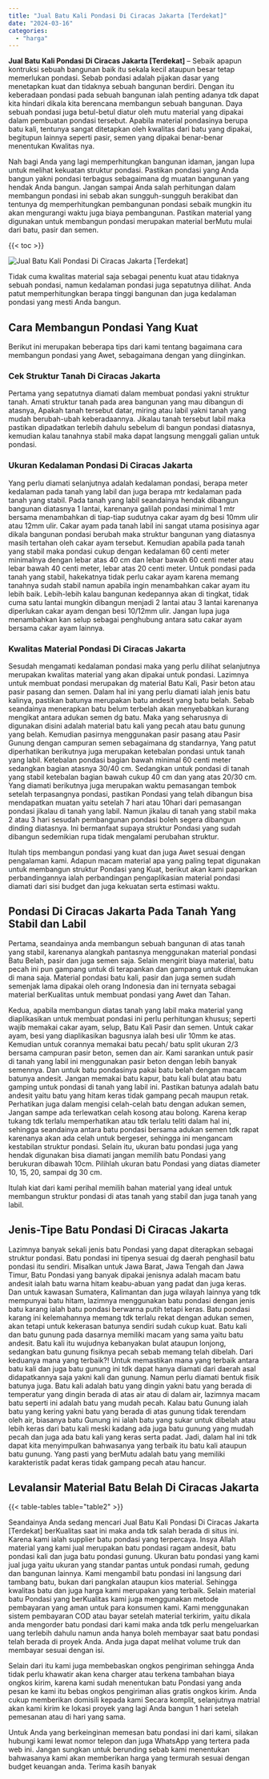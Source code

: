 ```yaml
---
title: "Jual Batu Kali Pondasi Di Ciracas Jakarta [Terdekat]"
date: "2024-03-16"
categories: 
  - "harga"
---
```


**Jual Batu Kali Pondasi Di Ciracas Jakarta \[Terdekat\]** – Sebaik apapun kontruksi sebuah bangunan baik itu sekala kecil ataupun besar tetap memerlukan pondasi. Sebab pondasi adalah pijakan dasar yang menetapkan kuat dan tidaknya sebuah bangunan berdiri. Dengan itu keberadaan pondasi pada sebuah bangunan ialah penting adanya tdk dapat kita hindari dikala kita berencana membangun sebuah bangunan. Daya sebuah pondasi juga betul-betul diatur oleh mutu material yang dipakai dalam pembuatan pondasi tersebut. Apabila material pondasinya berupa batu kali, tentunya sangat ditetapkan oleh kwalitas dari batu yang dipakai, begitupun lainnya seperti pasir, semen yang dipakai benar-benar menentukan Kwalitas nya.

Nah bagi Anda yang lagi memperhitungkan bangunan idaman, jangan lupa untuk melihat kekuatan struktur pondasi. Pastikan pondasi yang Anda bangun yakni pondasi terbagus sebagaimana dg muatan bangunan yang hendak Anda bangun. Jangan sampai Anda salah perhitungan dalam membangun pondasi ini sebab akan sungguh-sungguh berakibat dan tentunya dg memperhitungkan pembangunan pondasi sebaik mungkin itu akan mengurangi waktu juga biaya pembangunan. Pastikan material yang digunakan untuk membangun pondasi merupakan material berMutu mulai dari batu, pasir dan semen.

{{< toc >}}

![Jual Batu Kali Pondasi Di Ciracas Jakarta [Terdekat]](/images/jual-batu-kali-08.png)

Tidak cuma kwalitas material saja sebagai penentu kuat atau tidaknya sebuah pondasi, namun kedalaman pondasi juga sepatutnya dilihat. Anda patut memperhitungkan berapa tinggi bangunan dan juga kedalaman pondasi yang mesti Anda bangun.

## Cara Membangun Pondasi Yang Kuat

Berikut ini merupakan beberapa tips dari kami tentang bagaimana cara membangun pondasi yang Awet, sebagaimana dengan yang diinginkan.

### Cek Struktur Tanah Di Ciracas Jakarta

Pertama yang sepatutnya diamati dalam membuat pondasi yakni struktur tanah. Amati struktur tanah pada area bangunan yang mau dibangun di atasnya, Apakah tanah tersebut datar, miring atau labil yakni tanah yang mudah berubah-ubah keberadaannya. Jikalau tanah tersebut labil maka pastikan dipadatkan terlebih dahulu sebelum di bangun pondasi diatasnya, kemudian kalau tanahnya stabil maka dapat langsung menggali galian untuk pondasi.

### Ukuran Kedalaman Pondasi Di Ciracas Jakarta

Yang perlu diamati selanjutnya adalah kedalaman pondasi, berapa meter kedalaman pada tanah yang labil dan juga berapa mtr kedalaman pada tanah yang stabil. Pada tanah yang labil seandainya hendak dibangun bangunan diatasnya 1 lantai, karenanya galilah pondasi minimal 1 mtr bersama menambahkan di tiap-tiap sudutnya cakar ayam dg besi 10mm ulir atau 12mm ulir. Cakar ayam pada tanah labil ini sangat utama posisinya agar dikala bangunan pondasi berubah maka struktur bangunan yang diatasnya masih tertahan oleh cakar ayam tersebut. Kemudian apabila pada tanah yang stabil maka pondasi cukup dengan kedalaman 60 centi meter minimalnya dengan lebar atas 40 cm dan lebar bawah 60 centi meter atau lebar bawah 40 centi meter, lebar atas 20 centi meter. Untuk pondasi pada tanah yang stabil, hakekatnya tidak perlu cakar ayam karena memang tanahnya sudah stabil namun apabila ingin menambahkan cakar ayam itu lebih baik. Lebih-lebih kalau bangunan kedepannya akan di tingkat, tidak cuma satu lantai mungkin dibangun menjadi 2 lantai atau 3 lantai karenanya diperlukan cakar ayam dengan besi 10/12mm ulir. Jangan lupa juga menambahkan kan selup sebagai penghubung antara satu cakar ayam bersama cakar ayam lainnya.

### Kwalitas Material Pondasi Di Ciracas Jakarta

Sesudah mengamati kedalaman pondasi maka yang perlu dilihat selanjutnya merupakan kwalitas material yang akan dipakai untuk pondasi. Lazimnya untuk membuat pondasi merupakan dg material Batu Kali, Pasir beton atau pasir pasang dan semen. Dalam hal ini yang perlu diamati ialah jenis batu kalinya, pastikan batunya merupakan batu andesit yang batu belah. Sebab seandainya menerapkan batu belum terbelah akan menyebabkan kurang mengikat antara adukan semen dg batu. Maka yang seharusnya di digunakan disini adalah material batu kali yang pecah atau batu gunung yang belah. Kemudian pasirnya menggunakan pasir pasang atau Pasir Gunung dengan campuran semen sebagaimana dg standarnya, Yang patut diperhatikan berikutnya juga merupakan ketebalan pondasi untuk tanah yang labil. Ketebalan pondasi bagian bawah minimal 60 centi meter sedangkan bagian atasnya 30/40 cm. Sedangkan untuk pondasi di tanah yang stabil ketebalan bagian bawah cukup 40 cm dan yang atas 20/30 cm. Yang diamati berikutnya juga merupakan waktu pemasangan tembok setelah terpasangnya pondasi, pastikan Pondasi yang telah dibangun bisa mendapatkan muatan yaitu setelah 7 hari atau 10hari dari pemasangan pondasi jikalau di tanah yang labil. Namun jikalau di tanah yang stabil maka 2 atau 3 hari sesudah pembangunan pondasi boleh segera dibangun dinding diatasnya. Ini bermanfaat supaya struktur Pondasi yang sudah dibangun sedemikian rupa tidak mengalami perubahan struktur.

Itulah tips membangun pondasi yang kuat dan juga Awet sesuai dengan pengalaman kami. Adapun macam material apa yang paling tepat digunakan untuk membangun struktur Pondasi yang Kuat, berikut akan kami paparkan perbandingannya ialah perbandingan pengaplikasian material pondasi diamati dari sisi budget dan juga kekuatan serta estimasi waktu.

## Pondasi Di Ciracas Jakarta Pada Tanah Yang Stabil dan Labil

Pertama, seandainya anda membangun sebuah bangunan di atas tanah yang stabil, karenanya alangkah pantasnya menggunakan material pondasi Batu Belah, pasir dan juga semen saja. Selain mengirit biaya material, batu pecah ini pun gampang untuk di terapankan dan gampang untuk ditemukan di mana saja. Material pondasi batu kali, pasir dan juga semen sudah semenjak lama dipakai oleh orang Indonesia dan ini ternyata sebagai material berKualitas untuk membuat pondasi yang Awet dan Tahan.

Kedua, apabila membangun diatas tanah yang labil maka material yang diaplikasikan untuk membuat pondasi ini perlu perhitungan khusus; seperti wajib memakai cakar ayam, selup, Batu Kali Pasir dan semen. Untuk cakar ayam, besi yang diaplikasikan bagusnya ialah besi ulir 10mm ke atas. Kemudian untuk corannya memakai batu pecah/ batu split ukuran 2/3 bersama campuran pasir beton, semen dan air. Kami sarankan untuk pasir di tanah yang labil ini menggunakan pasir beton dengan lebih banyak semennya. Dan untuk batu pondasinya pakai batu belah dengan macam batunya andesit. Jangan memakai batu kapur, batu kali bulat atau batu gamping untuk pondasi di tanah yang labil ini. Pastikan batunya adalah batu andesit yaitu batu yang hitam keras tidak gampang pecah maupun retak. Perhatikan juga dalam mengisi celah-celah batu dengan adukan semen, Jangan sampe ada terlewatkan celah kosong atau bolong. Karena kerap tukang tdk terlalu memperhatikan atau tdk terlalu teliti dalam hal ini, sehingga seandainya antara batu pondasi bersama adukan semen tdk rapat karenanya akan ada celah untuk bergeser, sehingga ini mengancam kestabilan struktur pondasi. Selain itu, ukuran batu pondasi juga yang hendak digunakan bisa diamati jangan memilih batu Pondasi yang berukuran dibawah 10cm. Pilihlah ukuran batu Pondasi yang diatas diameter 10, 15, 20, sampai dg 30 cm.

Itulah kiat dari kami perihal memilih bahan material yang ideal untuk membangun struktur pondasi di atas tanah yang stabil dan juga tanah yang labil.

## Jenis-Tipe Batu Pondasi Di Ciracas Jakarta

Lazimnya banyak sekali jenis batu Pondasi yang dapat diterapkan sebagai struktur pondasi. Batu pondasi ini tipenya sesuai dg daerah penghasil batu pondasi itu sendiri. Misalkan untuk Jawa Barat, Jawa Tengah dan Jawa Timur, Batu Pondasi yang banyak dipakai jenisnya adalah macam batu andesit ialah batu warna hitam keabu-abuan yang padat dan juga keras. Dan untuk kawasan Sumatera, Kalimantan dan juga wilayah lainnya yang tdk mempunyai batu hitam, lazimnya menggunakan batu pondasi dengan jenis batu karang ialah batu pondasi berwarna putih tetapi keras. Batu pondasi karang ini kelemahannya memang tdk terlalu rekat dengan adukan semen, akan tetapi untuk kekerasan batunya sendiri sudah cukup kuat. Batu kali dan batu gunung pada dasarnya memiliki macam yang sama yaitu batu andesit. Batu kali itu wujudnya kebanyakan bulat ataupun lonjong, sedangkan batu gunung fisiknya pecah sebab memang telah dibelah. Dari keduanya mana yang terbaik?! Untuk memastikan mana yang terbaik antara batu kali dan juga batu gunung ini tdk dapat hanya diamati dari daerah asal didapatkannya saja yakni kali dan gunung. Namun perlu diamati bentuk fisik batunya juga. Batu kali adalah batu yang dingin yakni batu yang berada di temperatur yang dingin berada di atas air atau di dalam air, lazimnya macam batu seperti ini adalah batu yang mudah pecah. Kalau batu Gunung ialah batu yang kering yakni batu yang berada di atas gunung tidak terendam oleh air, biasanya batu Gunung ini ialah batu yang sukar untuk dibelah atau lebih keras dari batu kali meski kadang ada juga batu gunung yang mudah pecah dan juga ada batu kali yang keras serta padat. Jadi, dalam hal ini tdk dapat kita menyimpulkan bahwasanya yang terbaik itu batu kali ataupun batu gunung. Yang pasti yang berMutu adalah batu yang memiliki karakteristik padat keras tidak gampang pecah atau hancur.

## Levalansir Material Batu Belah Di Ciracas Jakarta

{{< table-tables table="table2" >}}

Seandainya Anda sedang mencari Jual Batu Kali Pondasi Di Ciracas Jakarta \[Terdekat\] berKualitas saat ini maka anda tdk salah berada di situs ini. Karena kami ialah supplier batu pondasi yang terpercaya. Insya Allah material yang kami jual merupakan batu pondasi ragam andesit, batu pondasi kali dan juga batu pondasi gunung. Ukuran batu pondasi yang kami jual juga yaitu ukuran yang standar pantas untuk pondasi rumah, gedung dan bangunan lainnya. Kami mengambil batu pondasi ini langsung dari tambang batu, bukan dari pangkalan ataupun kios material. Sehingga kwalitas batu dan juga harga kami merupakan yang terbaik. Selain material batu Pondasi yang berKualitas kami juga menggunakan metode pembayaran yang aman untuk para konsumen kami. Kami menggunakan sistem pembayaran COD atau bayar setelah material terkirim, yaitu dikala anda mengorder batu pondasi dari kami maka anda tdk perlu mengeluarkan uang terlebih dahulu namun anda hanya boleh membayar saat batu pondasi telah berada di proyek Anda. Anda juga dapat melihat volume truk dan membayar sesuai dengan isi.

Selain dari itu kami juga membebaskan ongkos pengiriman sehingga Anda tidak perlu khawatir akan kena charger atau terkena tambahan biaya ongkos kirim, karena kami sudah menentukan batu Pondasi yang anda pesan ke kami itu bebas ongkos pengiriman alias gratis ongkos kirim. Anda cukup memberikan domisili kepada kami Secara komplit, selanjutnya matrial akan kami kirim ke lokasi proyek yang lagi Anda bangun 1 hari setelah pemesanan atau di hari yang sama.

Untuk Anda yang berkeinginan memesan batu pondasi ini dari kami, silakan hubungi kami lewat nomor telepon dan juga WhatsApp yang tertera pada web ini. Jangan sungkan untuk berunding sebab kami menentukan bahwasanya kami akan memberikan harga yang termurah sesuai dengan budget keuangan anda. Terima kasih banyak
